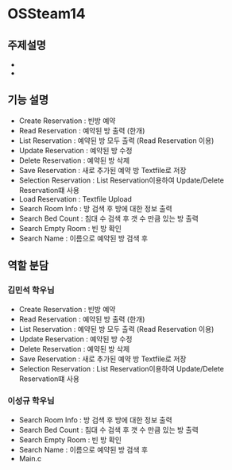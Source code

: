 # OSSteam14

## 주제설명
*
*
## 기능 설명
* Create Reservation : 빈방 예약
* Read Reservation : 예약된 방 출력 (한개)
* List Reservation : 예약된 방 모두 출력 (Read Reservation 이용)
* Update Reservation : 예약된 방 수정
* Delete Reservation : 예약된 방 삭제
* Save Reservation : 새로 추가된 예약 방 Textfile로 저장
* Selection Reservation : List Reservation이용하여 Update/Delete Reservation떄 사용
* Load Reservation : Textfile Upload
* Search Room Info : 방 검색 후 방에 대한 정보 출력
* Search Bed Count : 침대 수 검색 후 갯 수 만큼 있는 방 출력
* Search Empty Room : 빈 방 확인
* Search Name : 이름으로 예약된 방 검색 후 
## 역할 분담
### 김민석 학우님
* Create Reservation : 빈방 예약
* Read Reservation : 예약된 방 출력 (한개)
* List Reservation : 예약된 방 모두 출력 (Read Reservation 이용)
* Update Reservation : 예약된 방 수정
* Delete Reservation : 예약된 방 삭제
* Save Reservation : 새로 추가된 예약 방 Textfile로 저장
* Selection Reservation : List Reservation이용하여 Update/Delete Reservation떄 사용

### 이성규 학우님
* Search Room Info : 방 검색 후 방에 대한 정보 출력
* Search Bed Count : 침대 수 검색 후 갯 수 만큼 있는 방 출력
* Search Empty Room : 빈 방 확인
* Search Name : 이름으로 예약된 방 검색 후 
* Main.c
